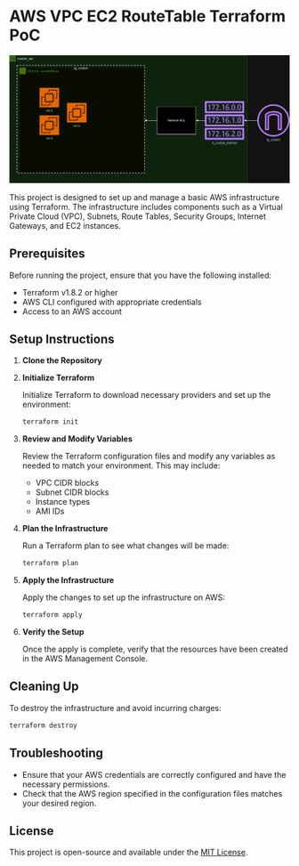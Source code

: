
# AWS VPC EC2 RouteTable Terraform PoC

<img src="AWS.drawio.png">

This project is designed to set up and manage a basic AWS infrastructure using Terraform. The infrastructure includes components such as a Virtual Private Cloud (VPC), Subnets, Route Tables, Security Groups, Internet Gateways, and EC2 instances.

## Prerequisites

Before running the project, ensure that you have the following installed:

- Terraform v1.8.2 or higher
- AWS CLI configured with appropriate credentials
- Access to an AWS account

## Setup Instructions

1. **Clone the Repository**



2. **Initialize Terraform**

   Initialize Terraform to download necessary providers and set up the environment:

   ```bash
   terraform init
   ```

3. **Review and Modify Variables**

   Review the Terraform configuration files and modify any variables as needed to match your environment. This may include:

   - VPC CIDR blocks
   - Subnet CIDR blocks
   - Instance types
   - AMI IDs

4. **Plan the Infrastructure**

   Run a Terraform plan to see what changes will be made:

   ```bash
   terraform plan
   ```

5. **Apply the Infrastructure**

   Apply the changes to set up the infrastructure on AWS:

   ```bash
   terraform apply
   ```

6. **Verify the Setup**

   Once the apply is complete, verify that the resources have been created in the AWS Management Console.

## Cleaning Up

To destroy the infrastructure and avoid incurring charges:

```bash
terraform destroy
```

## Troubleshooting

- Ensure that your AWS credentials are correctly configured and have the necessary permissions.
- Check that the AWS region specified in the configuration files matches your desired region.

## License

This project is open-source and available under the [MIT License](LICENSE).